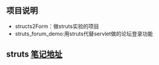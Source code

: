 ## 项目说明
+ structs2Form：做struts实验的项目
+ struts_forum_demo:用struts代替servlet做的论坛登录功能
## struts [笔记地址](https://angryxzc.github.io/2024/10/12/struts%E6%97%A5%E8%AE%B0/)
